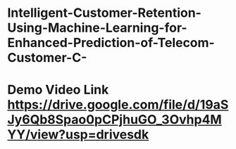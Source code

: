 # Intelligent-Customer-Retention-Using-Machine-Learning-for-Enhanced-Prediction-of-Telecom-Customer-C-
# Demo Video Link https://drive.google.com/file/d/19aSJy6Qb8Spao0pCPjhuGO_3Ovhp4MYY/view?usp=drivesdk
